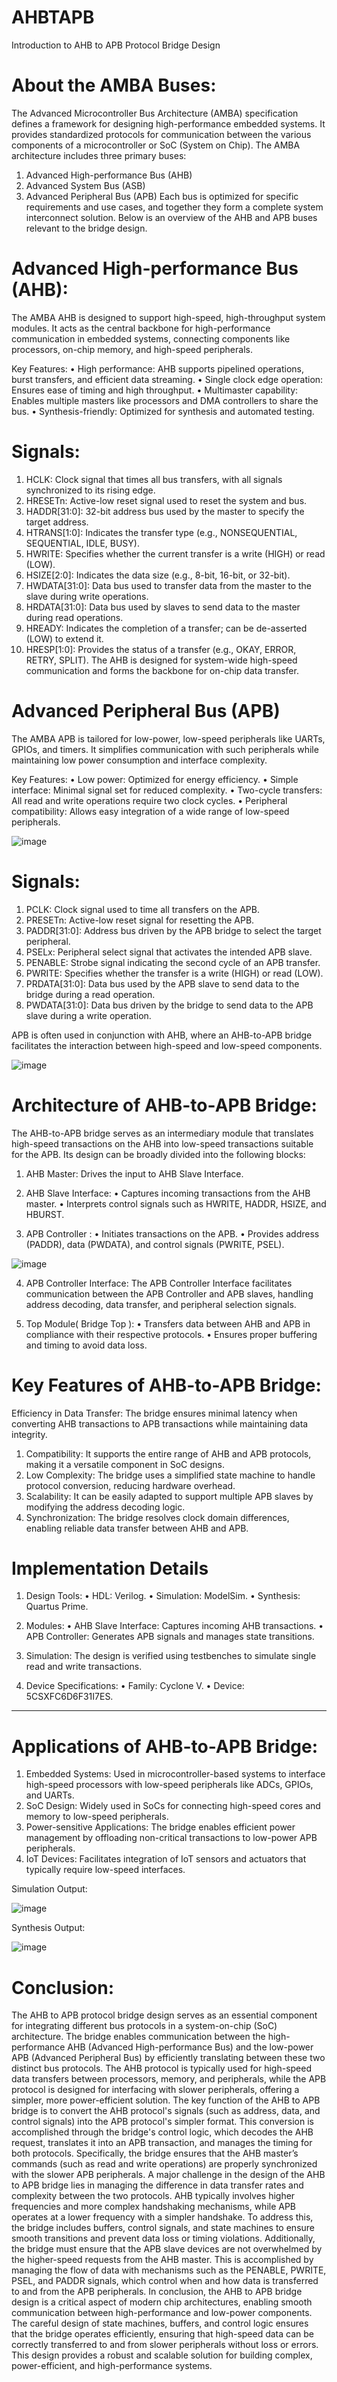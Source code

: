 # AHBTAPB
Introduction to AHB to APB Protocol Bridge Design

# About the AMBA Buses:
The Advanced Microcontroller Bus Architecture (AMBA) specification defines a framework for designing high-performance embedded systems. It provides standardized protocols for communication between the various components of a microcontroller or SoC (System on Chip). The AMBA architecture includes three primary buses:
1.	Advanced High-performance Bus (AHB)
2.	Advanced System Bus (ASB)
3.	Advanced Peripheral Bus (APB)
Each bus is optimized for specific requirements and use cases, and together they form a complete system interconnect solution. Below is an overview of the AHB and APB buses relevant to the bridge design.

# Advanced High-performance Bus (AHB):
The AMBA AHB is designed to support high-speed, high-throughput system modules. It acts as the central backbone for high-performance communication in embedded systems, connecting components like processors, on-chip memory, and high-speed peripherals.

Key Features:
•	High performance: AHB supports pipelined operations, burst transfers, and efficient data streaming.
•	Single clock edge operation: Ensures ease of timing and high throughput.
•	Multimaster capability: Enables multiple masters like processors and DMA controllers to share the bus.
•	Synthesis-friendly: Optimized for synthesis and automated testing.


# Signals:
1.	HCLK: Clock signal that times all bus transfers, with all signals synchronized to its rising edge.
2.	HRESETn: Active-low reset signal used to reset the system and bus.
3.	HADDR[31:0]: 32-bit address bus used by the master to specify the target address.
4.	HTRANS[1:0]: Indicates the transfer type (e.g., NONSEQUENTIAL, SEQUENTIAL, IDLE, BUSY).
5.	HWRITE: Specifies whether the current transfer is a write (HIGH) or read (LOW).
6.	HSIZE[2:0]: Indicates the data size (e.g., 8-bit, 16-bit, or 32-bit).
7.	HWDATA[31:0]: Data bus used to transfer data from the master to the slave during write operations.
8.	HRDATA[31:0]: Data bus used by slaves to send data to the master during read operations.
9.	HREADY: Indicates the completion of a transfer; can be de-asserted (LOW) to extend it.
10.	HRESP[1:0]: Provides the status of a transfer (e.g., OKAY, ERROR, RETRY, SPLIT).
The AHB is designed for system-wide high-speed communication and forms the backbone for on-chip data transfer.

# Advanced Peripheral Bus (APB)
The AMBA APB is tailored for low-power, low-speed peripherals like UARTs, GPIOs, and timers. It simplifies communication with such peripherals while maintaining low power consumption and interface complexity.

Key Features:
•	Low power: Optimized for energy efficiency.
•	Simple interface: Minimal signal set for reduced complexity.
•	Two-cycle transfers: All read and write operations require two clock cycles.
•	Peripheral compatibility: Allows easy integration of a wide range of low-speed peripherals.

![image](https://github.com/user-attachments/assets/eac75c74-abb8-40c3-a86b-4263b0404c9b)



# Signals:
1.	PCLK: Clock signal used to time all transfers on the APB.
2.	PRESETn: Active-low reset signal for resetting the APB.
3.	PADDR[31:0]: Address bus driven by the APB bridge to select the target peripheral.
4.	PSELx: Peripheral select signal that activates the intended APB slave.
5.	PENABLE: Strobe signal indicating the second cycle of an APB transfer.
6.	PWRITE: Specifies whether the transfer is a write (HIGH) or read (LOW).
7.	PRDATA[31:0]: Data bus used by the APB slave to send data to the bridge during a read operation.
8.	PWDATA[31:0]: Data bus driven by the bridge to send data to the APB slave during a write operation.
   
APB is often used in conjunction with AHB, where an AHB-to-APB bridge facilitates the interaction between high-speed and low-speed components.

![image](https://github.com/user-attachments/assets/0229477e-b7b5-4024-8f43-06d8fd756b0c)


# Architecture of AHB-to-APB Bridge:
The AHB-to-APB bridge serves as an intermediary module that translates high-speed transactions on the AHB into low-speed transactions suitable for the APB. Its design can be broadly divided into the following blocks:

1.	AHB Master: Drives the input to AHB Slave Interface.

2.	AHB Slave Interface:
•	Captures incoming transactions from the AHB master.
•	Interprets control signals such as HWRITE, HADDR, HSIZE, and HBURST.

3.	APB Controller : 
•	Initiates transactions on the APB.
•	Provides address (PADDR), data (PWDATA), and control signals (PWRITE, PSEL).

![image](https://github.com/user-attachments/assets/99b10ba3-0ed0-4751-88cc-e54a7e512a8e)

 
4.	APB Controller Interface: The APB Controller Interface facilitates communication between the APB Controller and APB slaves, handling address decoding, data transfer, and peripheral selection signals.

5.	Top Module( Bridge Top ):
•	Transfers data between AHB and APB in compliance with their respective protocols.
•	Ensures proper buffering and timing to avoid data loss.

# Key Features of AHB-to-APB Bridge:

Efficiency in Data Transfer:
The bridge ensures minimal latency when converting AHB transactions to APB transactions while maintaining data integrity.
1.	Compatibility:
It supports the entire range of AHB and APB protocols, making it a versatile component in SoC designs.
2.	Low Complexity:
The bridge uses a simplified state machine to handle protocol conversion, reducing hardware overhead.
3.	Scalability:
It can be easily adapted to support multiple APB slaves by modifying the address decoding logic.
4.	Synchronization:
The bridge resolves clock domain differences, enabling reliable data transfer between AHB and APB.


# Implementation Details

1.	Design Tools:
•	HDL: Verilog.
•	Simulation: ModelSim.
•	Synthesis: Quartus Prime.

2.	Modules:
•	AHB Slave Interface: Captures incoming AHB transactions.
•	APB Controller: Generates APB signals and manages state transitions.

3.	Simulation:
The design is verified using testbenches to simulate single read and write transactions.

4.	Device Specifications:
•	Family: Cyclone V.
•	Device: 5CSXFC6D6F31I7ES.
________________________________________



# Applications of AHB-to-APB Bridge:
1.	Embedded Systems:
Used in microcontroller-based systems to interface high-speed processors with low-speed peripherals like ADCs, GPIOs, and UARTs.
2.	SoC Design:
Widely used in SoCs for connecting high-speed cores and memory to low-speed peripherals.
3.	Power-sensitive Applications:
The bridge enables efficient power management by offloading non-critical transactions to low-power APB peripherals.
4.	IoT Devices:
Facilitates integration of IoT sensors and actuators that typically require low-speed interfaces.

Simulation Output:

![image](https://github.com/user-attachments/assets/60d92362-2c91-4bb0-8300-ede568cc7af7)


Synthesis Output:
 
![image](https://github.com/user-attachments/assets/78f846fd-3d33-4618-8baa-4509ec6a7f46)



# Conclusion:
The AHB to APB protocol bridge design serves as an essential component for integrating different bus protocols in a system-on-chip (SoC) architecture. The bridge enables communication between the high-performance AHB (Advanced High-performance Bus) and the low-power APB (Advanced Peripheral Bus) by efficiently translating between these two distinct bus protocols. The AHB protocol is typically used for high-speed data transfers between processors, memory, and peripherals, while the APB protocol is designed for interfacing with slower peripherals, offering a simpler, more power-efficient solution.
The key function of the AHB to APB bridge is to convert the AHB protocol's signals (such as address, data, and control signals) into the APB protocol's simpler format. This conversion is accomplished through the bridge's control logic, which decodes the AHB request, translates it into an APB transaction, and manages the timing for both protocols. Specifically, the bridge ensures that the AHB master’s commands (such as read and write operations) are properly synchronized with the slower APB peripherals.
A major challenge in the design of the AHB to APB bridge lies in managing the difference in data transfer rates and complexity between the two protocols. AHB typically involves higher frequencies and more complex handshaking mechanisms, while APB operates at a lower frequency with a simpler handshake. To address this, the bridge includes buffers, control signals, and state machines to ensure smooth transitions and prevent data loss or timing violations.
Additionally, the bridge must ensure that the APB slave devices are not overwhelmed by the higher-speed requests from the AHB master. This is accomplished by managing the flow of data with mechanisms such as the PENABLE, PWRITE, PSEL, and PADDR signals, which control when and how data is transferred to and from the APB peripherals.
In conclusion, the AHB to APB bridge design is a critical aspect of modern chip architectures, enabling smooth communication between high-performance and low-power components. The careful design of state machines, buffers, and control logic ensures that the bridge operates efficiently, ensuring that high-speed data can be correctly transferred to and from slower peripherals without loss or errors. This design provides a robust and scalable solution for building complex, power-efficient, and high-performance systems.

